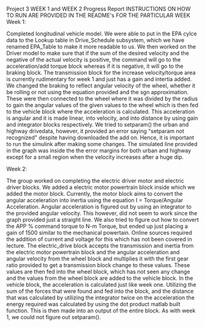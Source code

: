 Project 3 WEEK 1 and WEEK 2 Progress Report
INSTRUCTIONS ON HOW TO RUN ARE PROVIDED IN THE README's FOR THE PARTICULAR WEEK
Week 1:

Completed longitudinal vehicle model. We were able to put in the EPA cylce data to the Lookup table in Drive_Schedule subsystem, which we have renamed EPA_Table to make it more readable to us. 
We then worked on the Driver model to make sure that if the sum of the desired velocity and the negative of the actual velocity is positive, the command will go to the acceleration/add torque
block whereas if it is negative, it will go to the braking block. The transmission block for the increase velocity/torque area is currently rudimentary for week 1 and just has a gain and 
intertia added. We changed the braking to reflect angular velocity of the wheel, whether it be rolling or not using the equation provided and the sgn approximation. These were then connected to the wheel
where it was divided by the radius to gain the angular values of the given values to the wheel which is then fed to the vehicle block where the acceleration is calculated. This acceleration is angular
and it is made linear, into velocity, and into distance by using gain and integrator blocks respectively. We tried to setparam() the urban and highway drivedata, however, it provided an error saying 
"setparam not recognized" despite having downloaded the add on. Hence, it is important to run the simulink after making some changes. The simulated line provided in the graph was inside the the error margins for both urban and highway except for a small region when the velocity increases after a huge dip.

Week 2: 

The group worked on completing the electric driver motor and electric driver blocks. We added a electric motor powertrain block inside which we added the motor block. Currently, the motor block aims to convert the 
angular acceleration into inertia using the equation I = Torque/Angular Acceleration. Angular acceleration is figured out by using an integrator to the provided angular velocity. This however, did not seem to 
work since the graph provided just a straight line. We also tried to figure out how to convert the APP % command torque to N-m Torque, but ended up just placing a gain of 1500 similar to the mechanical powertain. 
Online sources required the addition of current and voltage for this which has not been covered in lecture. The electric_drive block accepts the transmission and inertia from the electric motor powertrain block and
the angular acceleration and angular velocity from the wheel block and multiplies it with the first gear ratio provided to get a transmission block change to these values. These values are then fed into the wheel 
block, which has not seen any change and the values from the wheel block are added to the vehicle block. In the vehicle block, the acceleration is calculated just like week one. Utilizing the sum of the 
forces that were found and fed into the block, and the distance that was calculated by utilizing the integrator twice on the acceleration the energy required was calculated by using the dot product matlab 
built function. This is then made into an output of the entire block. As with week 1, we could not figure out setparam(). 
